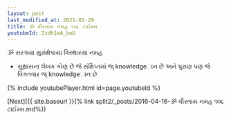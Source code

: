```yaml
---
layout: post
last_modified_at: 2021-03-29
title: ૐ વીરતાય નમહ ૧૦૮ ટાઈમ્સ
youtubeId: 2zdh1eA_beU
---
```

 
 
 ૐ સરગયા સુસંક્ષેપાયા વિસ્થારયા નમહ  
 
 -  સુથ્રાસના લેખક કોણ છે જે સંક્ષિપ્તમાં જ્ knowledgeાન છે અને પુરાણ પણ જે વિગતવાર જ્ knowledgeાન છે 
 
  
 
  
 
 
 
 
 
 


{% include youtubePlayer.html id=page.youtubeId %}
 
[Next]({{ site.baseurl }}{% link  split2/_posts/2016-04-16-ૐ વીરતાય નમહ ૧૦૮ ટાઈમ્સ.md%})
 

